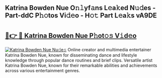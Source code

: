 ## Katrina Bowden Nue O𝚗𝚕yf𝚊ns L𝚎a𝚔ed N𝚞𝚍es - Part-ddC P𝚑𝚘tos Vi𝚍𝚎o - H𝚘𝚝 Part L𝚎a𝚔s vA9DE

# <h2><a href="http://kf3jcd.oniu.top/?m=Katrina+Bowden+Nue">🔗👉 🔴 Katrina Bowden Nue P𝚑ot𝚘𝚜 V𝚒d𝚎o</a></h2>

[![Katrina Bowden Nue Nu𝚍e𝚜](https://i.imgur.com/0qMVB7G.gif)](http://kf3jcd.oniu.top/?m=Katrina+Bowden+Nue)
Online creator and multimedia entertainer Katrina Bowden Nue, known for disseminating dance and lifestyle knowledge through popular dance routines and brief clips. Versatile artist Katrina Bowden Nue, known for their remarkable abilities and achievements across various entertainment genres.  
